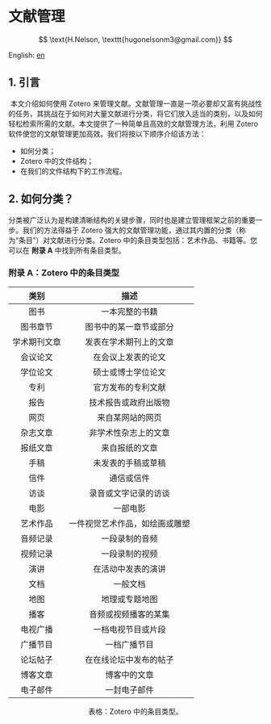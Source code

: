# 文献管理

$$
\text{H.Nelson, \texttt{hugonelsonm3@gmail.com}}
$$

English: [en](./index.html)

## 1. 引言	

​	本文介绍如何使用 Zotero 来管理文献。文献管理一直是一项必要却又富有挑战性的任务，其挑战在于如何对大量文献进行分类，将它们放入适当的类别，以及如何轻松检索所需的文献。本文提供了一种简单且高效的文献管理方法，利用 Zotero 软件使您的文献管理更加高效。我们将按以下顺序介绍该方法：

- 如何分类；
- Zotero 中的文件结构；
- 在我们的文件结构下的工作流程。

## 2. 如何分类？

​	分类被广泛认为是构建清晰结构的关键步骤，同时也是建立管理框架之前的重要一步。我们的方法得益于 Zotero 强大的文献管理功能，通过其内置的分类（称为“条目”）对文献进行分类。Zotero 中的条目类型包括：艺术作品、书籍等。您可以在 $\textbf{附录 A}$ 中找到所有条目类型。


































### 附录 A：Zotero 中的条目类型

|   **类别**   |            **描述**            |
| :----------: | :----------------------------: |
|     图书     |         一本完整的书籍         |
|   图书章节   |     图书中的某一章节或部分     |
| 学术期刊文章 |     发表在学术期刊上的文章     |
|   会议论文   |       在会议上发表的论文       |
|   学位论文   |       硕士或博士学位论文       |
|     专利     |       官方发布的专利文献       |
|     报告     |      技术报告或政府出版物      |
|     网页     |        来自某网站的网页        |
|   杂志文章   |      非学术性杂志上的文章      |
|   报纸文章   |         来自报纸的文章         |
|     手稿     |       未发表的手稿或草稿       |
|     信件     |           通信或信件           |
|     访谈     |      录音或文字记录的访谈      |
|     电影     |            一部电影            |
|   艺术作品   | 一件视觉艺术作品，如绘画或雕塑 |
|   音频记录   |         一段录制的音频         |
|   视频记录   |         一段录制的视频         |
|     演讲     |       在活动中发表的演讲       |
|     文档     |            一般文档            |
|     地图     |         地理或专题地图         |
|     播客     |      音频或视频播客的某集      |
|   电视广播   |       一档电视节目或片段       |
|   广播节目   |          一档广播节目          |
|   论坛帖子   |     在在线论坛中发布的帖子     |
|   博客文章   |          博客中的文章          |
|   电子邮件   |          一封电子邮件          |

<center> 表格：Zotero 中的条目类型。</center>

